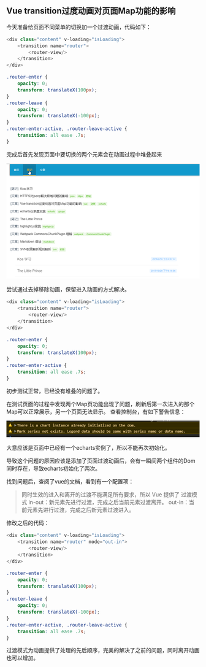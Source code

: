## Vue transition过度动画对页面Map功能的影响

今天准备给页面不同菜单的切换加一个过渡动画，代码如下：
```javascript
<div class="content" v-loading="isLoading">
    <transition name="router">
        <router-view/>
    </transition>
</div>
```
```css
.router-enter {
    opacity: 0;
    transform: translateX(100px);
}
.router-leave {
    opacity: 0;
    transform: translateX(-100px);
}
.router-enter-active, .router-leave-active {
    transition: all ease .7s;
}
```
完成后首先发现页面中要切换的两个元素会在动画过程中堆叠起来

![元素堆叠](static/articles/vue-transition-echarts/addon.png)

尝试通过去掉移除动画，保留进入动画的方式解决。

```javascript
<div class="content" v-loading="isLoading">
    <transition name="router">
        <router-view/>
    </transition>
</div>
```
```css
.router-enter {
    opacity: 0;
    transform: translateX(100px);
}
.router-enter-active {
    transition: all ease .7s;
}
```

初步测试正常，已经没有堆叠的问题了。

在测试页面的过程中发现两个Map页功能出现了问题，刷新后第一次进入的那个Map可以正常展示，另一个页面无法显示。
查看控制台，有如下警告信息：

![echarts警告](static/articles/vue-transition-echarts/echarts-error.png)

大意应该是页面中已经有一个echarts实例了，所以不能再次初始化。

导致这个问题的原因应该是添加了页面过渡动画后，会有一瞬间两个组件的Dom同时存在，导致echarts初始化了两次。

找到问题后，查阅了vue的文档，看到有一个配置项：

> 同时生效的进入和离开的过渡不能满足所有要求，所以 Vue 提供了 过渡模式
> in-out：新元素先进行过渡，完成之后当前元素过渡离开。
> out-in：当前元素先进行过渡，完成之后新元素过渡进入。

修改之后的代码：

```javascript
<div class="content" v-loading="isLoading">
    <transition name="router" mode="out-in">
        <router-view/>
    </transition>
</div>
```
```css
.router-enter {
    opacity: 0;
    transform: translateX(100px);
}
.router-leave {
    opacity: 0;
    transform: translateX(-100px);
}
.router-enter-active, .router-leave-active {
    transition: all ease .7s;
}
```

过渡模式为动画提供了处理的先后顺序，完美的解决了之前的问题，同时离开动画也可以增加。
